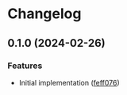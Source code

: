 # Changelog

## 0.1.0 (2024-02-26)


### Features

* Initial implementation ([feff076](https://github.com/mhutter/http-request-inspector/commit/feff076ed0531b8e9e974d88e408c1a397608546))
